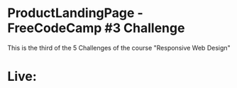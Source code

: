 # ProductLandingPage - FreeCodeCamp #3 Challenge
This is the third of the 5 Challenges of the course "Responsive Web Design"

# Live: 
